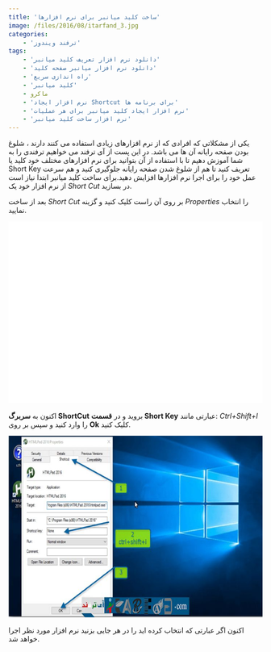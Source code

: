 ```yaml
---
title: 'ساخت کلید میانبر برای نرم افزارها'
image: /files/2016/08/itarfand_3.jpg
categories:
    - 'ترفند ویندوز'
tags:
    - 'دانلود نرم افزار تعریف کلید میانبر'
    - 'دانلود نرم افزار میانبر صفحه کلید'
    - 'راه اندازی سریع'
    - 'کلید میانبر'
    - ماکرو
    - 'نرم افزار ایجاد Shortcut برای برنامه ها'
    - 'نرم افزار ایجاد کلید میانبر برای هر عملیات'
    - 'نرم افزار ساخت کلید میانبر'
---
```


یکی از مشکلاتی که افرادی که از نرم افزارهای زیادی استفاده می کنند دارند ، شلوغ بودن صفحه رایانه آن ها می باشد. در این پست از آی ترفند می خواهیم ترفندی را به شما آموزش دهیم تا با استفاده از آن بتوانید برای نرم افزارهای مختلف خود کلید یا Short Key تعریف کنید تا هم از شلوغ شدن صفحه رایانه جلوگیری کنید و هم سرعت عمل خود را برای اجرا نرم افزارها افزایش دهید.برای ساخت کلید میانبر ابتدا نیاز است از نرم افزار خود یک *Short Cut* در بسازید.

بعد از ساخت *Short Cut* بر روی آن راست کلیک کنید و گزینه *Properties* را انتخاب نمایید.

![itarfand_1](/files/2016/08/itarfand_1-1.jpg)  

اکنون به **سربرگ ShortCut** بروید و در **قسمت Short Key** عبارتی مانند: *Ctrl+Shift+I* را وارد کنید و سپس بر روی **Ok** کلیک کنید.

![itarfand_2](/files/2016/08/itarfand_2-1.jpg)  

اکنون اگر عبارتی که انتخاب کرده اید را در هر جایی بزنید نرم افزار مورد نظر اجرا خواهد شد.